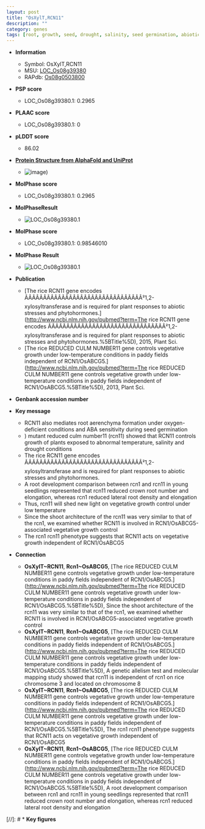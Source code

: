 ```yaml
---
layout: post
title: "OsXylT,RCN11"
description: ""
category: genes
tags: [root, growth, seed, drought, salinity, seed germination, abiotic stress,  ABA , culm, biotic stress, ABA, seedlings, temperature, shoot, development, vegetative, root development, architecture, crown, crown root, lateral root, root number, shoot architecture]
---
```


* **Information**  
    + Symbol: OsXylT,RCN11  
    + MSU: [LOC_Os08g39380](http://rice.plantbiology.msu.edu/cgi-bin/ORF_infopage.cgi?orf=LOC_Os08g39380)  
    + RAPdb: [Os08g0503800](http://rapdb.dna.affrc.go.jp/viewer/gbrowse_details/irgsp1?name=Os08g0503800)  

* **PSP score**  
    + LOC_Os08g39380.1: 0.2965 

* **PLAAC score**  
    + LOC_Os08g39380.1: 0 

* **pLDDT score**
    + 86.02

* **[Protein Structure from AlphaFold and UniProt](https://www.uniprot.org/uniprotkb/Q6ZFH6/entry#structure)**
    + ![image](https://ricepsp.github.io/images/Q6/AF-Q6ZFH6-F1.png))

* **MolPhase score**
    + LOC_Os08g39380.1: 0.2965

* **MolPhaseResult**
    + ![LOC_Os08g39380.1](https://ricepsp.github.io/pictures/LOC_Os08g/LOC_Os08g39380.1.png)

* **MolPhase score**
    + LOC_Os08g39380.1: 0.98546010

* **MolPhase Result**
    + ![LOC_Os08g39380.1](https://304243504.github.io/Pictures/LOC_Os08g/LOC_Os08g39380.1.png)

* **Publication**  
    + [The rice RCN11 gene encodes ÃÂÃÂÃÂÃÂÃÂÃÂÃÂÃÂÃÂÃÂÃÂÃÂÃÂÃÂÃÂÃÂ²1,2-xylosyltransferase and is required for plant responses to abiotic stresses and phytohormones.](http://www.ncbi.nlm.nih.gov/pubmed?term=The rice RCN11 gene encodes ÃÂÃÂÃÂÃÂÃÂÃÂÃÂÃÂÃÂÃÂÃÂÃÂÃÂÃÂÃÂÃÂ²1,2-xylosyltransferase and is required for plant responses to abiotic stresses and phytohormones.%5BTitle%5D), 2015, Plant Sci.
    + [The rice REDUCED CULM NUMBER11 gene controls vegetative growth under low-temperature conditions in paddy fields independent of RCN1/OsABCG5.](http://www.ncbi.nlm.nih.gov/pubmed?term=The rice REDUCED CULM NUMBER11 gene controls vegetative growth under low-temperature conditions in paddy fields independent of RCN1/OsABCG5.%5BTitle%5D), 2013, Plant Sci.

* **Genbank accession number**  

* **Key message**  
    + RCN11 also mediates root aerenchyma formation under oxygen-deficient conditions and ABA sensitivity during seed germination
    + ) mutant reduced culm number11 (rcn11) showed that RCN11 controls growth of plants exposed to abnormal temperature, salinity and drought conditions
    + The rice RCN11 gene encodes ÃÂÃÂÃÂÃÂÃÂÃÂÃÂÃÂÃÂÃÂÃÂÃÂÃÂÃÂÃÂÃÂ²1,2-xylosyltransferase and is required for plant responses to abiotic stresses and phytohormones.
    + A root development comparison between rcn1 and rcn11 in young seedlings represented that rcn11 reduced crown root number and elongation, whereas rcn1 reduced lateral root density and elongation
    + Thus, rcn11 will shed new light on vegetative growth control under low temperature
    + Since the shoot architecture of the rcn11 was very similar to that of the rcn1, we examined whether RCN11 is involved in RCN1/OsABCG5-associated vegetative growth control
    + The rcn1 rcn11 phenotype suggests that RCN11 acts on vegetative growth independent of RCN1/OsABCG5

* **Connection**  
    + __OsXylT~RCN11__, __Rcn1~OsABCG5__, [The rice REDUCED CULM NUMBER11 gene controls vegetative growth under low-temperature conditions in paddy fields independent of RCN1/OsABCG5.](http://www.ncbi.nlm.nih.gov/pubmed?term=The rice REDUCED CULM NUMBER11 gene controls vegetative growth under low-temperature conditions in paddy fields independent of RCN1/OsABCG5.%5BTitle%5D), Since the shoot architecture of the rcn11 was very similar to that of the rcn1, we examined whether RCN11 is involved in RCN1/OsABCG5-associated vegetative growth control
    + __OsXylT~RCN11__, __Rcn1~OsABCG5__, [The rice REDUCED CULM NUMBER11 gene controls vegetative growth under low-temperature conditions in paddy fields independent of RCN1/OsABCG5.](http://www.ncbi.nlm.nih.gov/pubmed?term=The rice REDUCED CULM NUMBER11 gene controls vegetative growth under low-temperature conditions in paddy fields independent of RCN1/OsABCG5.%5BTitle%5D), A genetic allelism test and molecular mapping study showed that rcn11 is independent of rcn1 on rice chromosome 3 and located on chromosome 8
    + __OsXylT~RCN11__, __Rcn1~OsABCG5__, [The rice REDUCED CULM NUMBER11 gene controls vegetative growth under low-temperature conditions in paddy fields independent of RCN1/OsABCG5.](http://www.ncbi.nlm.nih.gov/pubmed?term=The rice REDUCED CULM NUMBER11 gene controls vegetative growth under low-temperature conditions in paddy fields independent of RCN1/OsABCG5.%5BTitle%5D), The rcn1 rcn11 phenotype suggests that RCN11 acts on vegetative growth independent of RCN1/OsABCG5
    + __OsXylT~RCN11__, __Rcn1~OsABCG5__, [The rice REDUCED CULM NUMBER11 gene controls vegetative growth under low-temperature conditions in paddy fields independent of RCN1/OsABCG5.](http://www.ncbi.nlm.nih.gov/pubmed?term=The rice REDUCED CULM NUMBER11 gene controls vegetative growth under low-temperature conditions in paddy fields independent of RCN1/OsABCG5.%5BTitle%5D), A root development comparison between rcn1 and rcn11 in young seedlings represented that rcn11 reduced crown root number and elongation, whereas rcn1 reduced lateral root density and elongation

[//]: # * **Key figures**  


